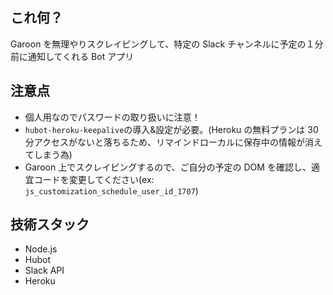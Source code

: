 ## これ何？

Garoon を無理やりスクレイピングして、特定の Slack チャンネルに予定の１分前に通知してくれる Bot アプリ

## 注意点

- 個人用なのでパスワードの取り扱いに注意！
- `hubot-heroku-keepalive`の導入&設定が必要。(Heroku の無料プランは 30 分アクセスがないと落ちるため、リマインドローカルに保存中の情報が消えてしまう為)
- Garoon 上でスクレイピングするので、ご自分の予定の DOM を確認し、適宜コードを変更してください(ex: `js_customization_schedule_user_id_1707`)

## 技術スタック

- Node.js
- Hubot
- Slack API
- Heroku
